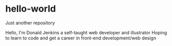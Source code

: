# hello-world
Just another repository

Hello, I'm Donald Jenkins a self-taught web developer and illustrator
Hoping to learn to code and get a career in front-end development/web design
